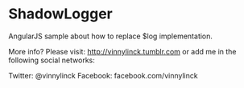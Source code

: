 ShadowLogger
============

AngularJS sample about how to replace $log implementation.

More info? Please visit: http://vinnylinck.tumblr.com or add me in the following social networks:

Twitter: @vinnylinck
Facebook: facebook.com/vinnylinck
